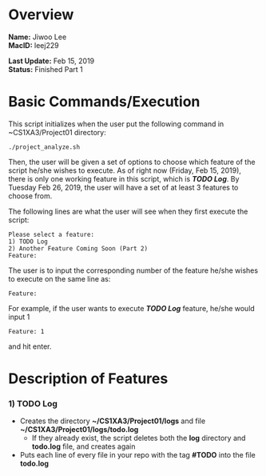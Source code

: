 # Overview
**Name:** Jiwoo Lee  
**MacID:** leej229

**Last Update:** Feb 15, 2019  
**Status:** Finished Part 1


# Basic Commands/Execution
This script initializes when the user put the following command in ~CS1XA3/Project01 directory:
```
./project_analyze.sh
```

Then, the user will be given a set of options to choose which feature of the script he/she wishes to execute.
As of right now (Friday, Feb 15, 2019), there is only one working feature in this script, which is _**TODO Log**_.
By Tuesday Feb 26, 2019, the user will have a set of at least 3 features to choose from.

The following lines are what the user will see when they first execute the script:
```
Please select a feature:
1) TODO Log
2) Another Feature Coming Soon (Part 2)
Feature:
```

The user is to input the corresponding number of the feature he/she wishes to execute on the same line as:
```
Feature:
```

For example, if the user wants to execute _**TODO Log**_ feature, he/she would input 1
```
Feature: 1
```
and hit enter. 

# Description of Features
### 1) TODO Log
* Creates the directory **~/CS1XA3/Project01/logs** and file **~/CS1XA3/Project01/logs/todo.log**
    * If they already exist, the script deletes both the **log** directory and **todo.log** file, and creates again
* Puts each line of every file in your repo with the tag **#TODO** into the file **todo.log**















